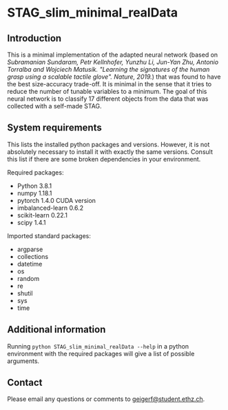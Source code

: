# STAG_slim_minimal_realData

## Introduction

This is a minimal implementation of the adapted neural network (based on _Subramanian Sundaram, Petr Kellnhofer, Yunzhu Li, Jun-Yan Zhu, Antonio Torralba and Wojciech Matusik. "Learning the signatures of the human grasp using a scalable tactile glove". Nature, 2019._) that was found to have the best size-accuracy trade-off.
It is minimal in the sense that it tries to reduce the number of tunable variables to a minimum.
The goal of this neural network is to classify 17 different objects from the data that was collected with a self-made STAG.


## System requirements

This lists the installed python packages and versions.
However, it is not absolutely necessary to install it with exactly the same versions.
Consult this list if there are some broken dependencies in your environment.

Required packages:
- Python            3.8.1
- numpy             1.18.1
- pytorch           1.4.0 CUDA version
- imbalanced-learn  0.6.2
- scikit-learn      0.22.1
- scipy             1.4.1

Imported standard packages:
- argparse
- collections
- datetime
- os
- random
- re
- shutil
- sys
- time


## Additional information

Running `python STAG_slim_minimal_realData --help` in a python environment with the required packages will give a list of possible arguments.


## Contact

Please email any questions or comments to [geigerf@student.ethz.ch](geigerf@student.ethz.ch).
